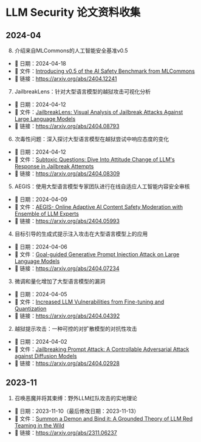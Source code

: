 # LLM Security 论文资料收集

## 2024-04

8. 介绍来自MLCommons的人工智能安全基准v0.5

- 📅 日期：2024-04-18
- 📑 文件：[Introducing v0.5 of the AI Safety Benchmark from MLCommons](./Introducing%20v0.5%20of%20the%20AI%20Safety%20Benchmark%20from%20MLCommons.pdf)
- 🔗 链接：<https://arxiv.org/abs/2404.12241>


7. JailbreakLens：针对大型语言模型的越狱攻击可视化分析

- 📅 日期：2024-04-12
- 📑 文件：[JailbreakLens: Visual Analysis of Jailbreak Attacks Against Large Language Models](./JailbreakLens-%20Visual%20Analysis%20of%20Jailbreak%20Attacks%20Against%20Large%20Language%20Models.pdf)
- 🔗 链接：<https://arxiv.org/abs/2404.08793>

6. 次毒性问题：深入探讨大型语言模型在越狱尝试中响应态度的变化

- 📅 日期：2024-04-12
- 📑 文件：[Subtoxic Questions: Dive Into Attitude Change of LLM's Response in Jailbreak Attempts](./Subtoxic%20Questions-%20Dive%20Into%20Attitude%20Change%20of%20LLM's%20Response%20in%20Jailbreak%20Attempts.pdf)
- 🔗 链接：<https://arxiv.org/abs/2404.08309>

5. AEGIS：使用大型语言模型专家团队进行在线自适应人工智能内容安全审核

- 📅 日期：2024-04-09
- 📑 文件：[AEGIS- Online Adaptive AI Content Safety Moderation with Ensemble of LLM Experts](./AEGIS-%20Online%20Adaptive%20AI%20Content%20Safety%20Moderation%20with%20Ensemble%20of%20LLM%20Experts.pdf)
- 🔗 链接：<https://arxiv.org/abs/2404.05993>

4. 目标引导的生成式提示注入攻击在大型语言模型上的应用

- 📅 日期：2024-04-06
- 📑 文件：[Goal-guided Generative Prompt Injection Attack on Large Language Models](./Goal-guided%20Generative%20Prompt%20Injection%20Attack%20on%20Large%20Language%20Models.pdf)
- 🔗 链接：<https://arxiv.org/abs/2404.07234>

3. 微调和量化增加了大型语言模型的漏洞

- 📅 日期：2024-04-05
- 📑 文件：[Increased LLM Vulnerabilities from Fine-tuning and Quantization](./Increased%20LLM%20Vulnerabilities%20from%20Fine-tuning%20and%20Quantization.pdf)
- 🔗 链接：<https://arxiv.org/abs/2404.04392>

2. 越狱提示攻击：一种可控的对扩散模型的对抗性攻击

- 📅 日期：2024-04-02
- 📑 文件：[Jailbreaking Prompt Attack: A Controllable Adversarial Attack against Diffusion Models](./Jailbreaking%20Prompt%20Attack-%20A%20Controllable%20Adversarial%20Attack%20against%20Diffusion%20Models.pdf)
- 🔗 链接：<https://arxiv.org/abs/2404.02928>

## 2023-11

1. 召唤恶魔并将其束缚：野外LLM红队攻击的实地理论

- 📅 日期：2023-11-10（最后修改日期：2023-11-13）
- 📑 文件：[Summon a Demon and Bind it: A Grounded Theory of LLM Red Teaming in the Wild](./Summon%20a%20Demon%20and%20Bind%20it:%20A%20Grounded%20Theory%20of%20LLM%20Red%20Teaming%20in%20the%20Wild.pdf)
- 🔗 链接：<https://arxiv.org/abs/2311.06237>

